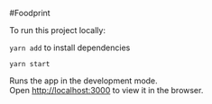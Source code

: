#Foodprint

To run this project locally:

`yarn add` to install dependencies

`yarn start`

Runs the app in the development mode.<br />
Open [http://localhost:3000](http://localhost:3000) to view it in the browser.
